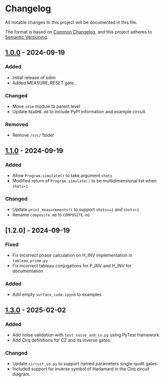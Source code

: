 # Changelog

All notable changes to this project will be documented in this file.

The format is based on [Common Changelog](https://common-changelog.org/),
and this project adheres to [Semantic Versioning](https://semver.org/spec/v2.0.0.html).

## [1.0.0] - 2024-09-19

### Added

- Initial release of sdim
- Added MEASURE_RESET gate.

### Changed

- Move `sdim` module to parent level
- Update `README.md` to include PyPI information and example circuit.

### Removed

- Remove `/src/` folder


[1.0.0]: https://github.com/events555/sdim/releases/tag/v1.0.0

## [1.1.0] - 2024-09-19

### Added

- Allow `Program.simulate()` to take argument `shots`
- Modified return of `Program.simulate()` to be multidimensional list when `shots>1`

### Changed
- Update `print_measurements()` to support `shots==1` and `shots>1`
- Rename `composite.md` to `COMPOSITE.md`

[1.1.0]: https://github.com/events555/sdim/releases/tag/v1.1.0

## [1.2.0] - 2024-09-19

### Fixed

- Fix incorrect phase calculation on H_INV implementation in `tableau_prime.py`
- Fix incorrect tableau conjugations for P_INV and H_INV for documentation

### Added
- Add empty `surface_code.ipynb` to examples

## [1.3.0] - 2025-02-02

### Added
- Add noise validation with `test_noise_and_io.py` using PyTest framework.
- Add Cirq definitions for CZ and its inverse gates.

### Changed
- Update `circuit_io.py`  to support named parameters single-qudit gates.
- Included support for inverse symbol of Hadamard in the Cirq circuit diagram.

[1.3.0]: https://github.com/events555/sdim/releases/tag/v1.3.0
